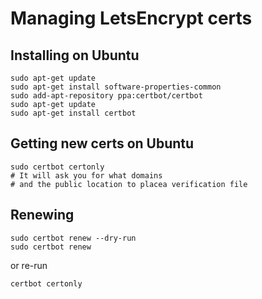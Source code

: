 Managing LetsEncrypt certs
=============================


Installing on Ubuntu
----------

	sudo apt-get update
	sudo apt-get install software-properties-common
	sudo add-apt-repository ppa:certbot/certbot
	sudo apt-get update
	sudo apt-get install certbot
	
Getting new certs on Ubuntu
---------------------------

	sudo certbot certonly
	# It will ask you for what domains
	# and the public location to placea verification file
	


Renewing
--------

	sudo certbot renew --dry-run
	sudo certbot renew

or re-run

	certbot certonly